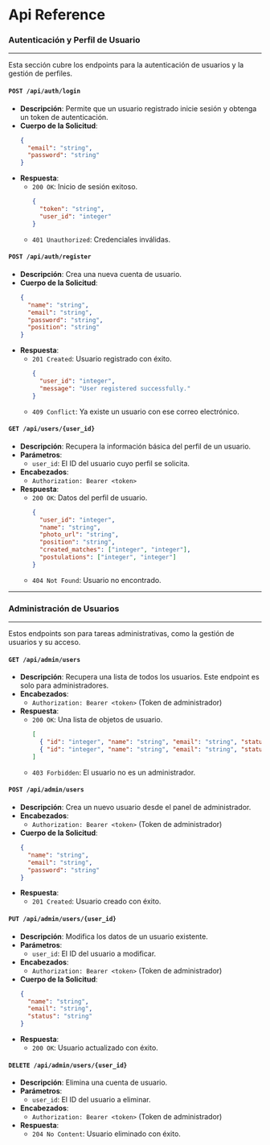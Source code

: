 

# Api Reference

### **Autenticación y Perfil de Usuario**

-----

Esta sección cubre los endpoints para la autenticación de usuarios y la gestión de perfiles.

#### `POST /api/auth/login`

  - **Descripción**: Permite que un usuario registrado inicie sesión y obtenga un token de autenticación.
  - **Cuerpo de la Solicitud**:
    ```json
    {
      "email": "string",
      "password": "string"
    }
    ```
  - **Respuesta**:
      - `200 OK`: Inicio de sesión exitoso.
        ```json
        {
          "token": "string",
          "user_id": "integer"
        }
        ```
      - `401 Unauthorized`: Credenciales inválidas.

#### `POST /api/auth/register`

  - **Descripción**: Crea una nueva cuenta de usuario.
  - **Cuerpo de la Solicitud**:
    ```json
    {
      "name": "string",
      "email": "string",
      "password": "string",
      "position": "string"
    }
    ```
  - **Respuesta**:
      - `201 Created`: Usuario registrado con éxito.
        ```json
        {
          "user_id": "integer",
          "message": "User registered successfully."
        }
        ```
      - `409 Conflict`: Ya existe un usuario con ese correo electrónico.

#### `GET /api/users/{user_id}`

  - **Descripción**: Recupera la información básica del perfil de un usuario.
  - **Parámetros**:
      - `user_id`: El ID del usuario cuyo perfil se solicita.
  - **Encabezados**:
      - `Authorization: Bearer <token>`
  - **Respuesta**:
      - `200 OK`: Datos del perfil de usuario.
        ```json
        {
          "user_id": "integer",
          "name": "string",
          "photo_url": "string",
          "position": "string",
          "created_matches": ["integer", "integer"],
          "postulations": ["integer", "integer"]
        }
        ```
      - `404 Not Found`: Usuario no encontrado.

-----

### **Administración de Usuarios**

-----

Estos endpoints son para tareas administrativas, como la gestión de usuarios y su acceso.

#### `GET /api/admin/users`

  - **Descripción**: Recupera una lista de todos los usuarios. Este endpoint es solo para administradores.
  - **Encabezados**:
      - `Authorization: Bearer <token>` (Token de administrador)
  - **Respuesta**:
      - `200 OK`: Una lista de objetos de usuario.
        ```json
        [
          { "id": "integer", "name": "string", "email": "string", "status": "active" },
          { "id": "integer", "name": "string", "email": "string", "status": "suspended" }
        ]
        ```
      - `403 Forbidden`: El usuario no es un administrador.

#### `POST /api/admin/users`

  - **Descripción**: Crea un nuevo usuario desde el panel de administrador.
  - **Encabezados**:
      - `Authorization: Bearer <token>` (Token de administrador)
  - **Cuerpo de la Solicitud**:
    ```json
    {
      "name": "string",
      "email": "string",
      "password": "string"
    }
    ```
  - **Respuesta**:
      - `201 Created`: Usuario creado con éxito.

#### `PUT /api/admin/users/{user_id}`

  - **Descripción**: Modifica los datos de un usuario existente.
  - **Parámetros**:
      - `user_id`: El ID del usuario a modificar.
  - **Encabezados**:
      - `Authorization: Bearer <token>` (Token de administrador)
  - **Cuerpo de la Solicitud**:
    ```json
    {
      "name": "string",
      "email": "string",
      "status": "string"
    }
    ```
  - **Respuesta**:
      - `200 OK`: Usuario actualizado con éxito.

#### `DELETE /api/admin/users/{user_id}`

  - **Descripción**: Elimina una cuenta de usuario.
  - **Parámetros**:
      - `user_id`: El ID del usuario a eliminar.
  - **Encabezados**:
      - `Authorization: Bearer <token>` (Token de administrador)
  - **Respuesta**:
      - `204 No Content`: Usuario eliminado con éxito.

